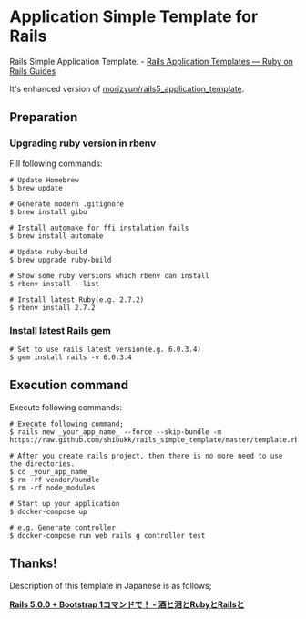 # Application Simple Template for Rails

Rails Simple Application Template. - [Rails Application Templates — Ruby on Rails Guides](http://guides.rubyonrails.org/rails_application_templates.html)

It's enhanced version of [morizyun/rails5_application_template](https://github.com/morizyun/rails5_application_template).

## Preparation

### Upgrading ruby version in rbenv

Fill following commands:

```
# Update Homebrew
$ brew update

# Generate modern .gitignore
$ brew install gibo

# Install automake for ffi instalation fails
$ brew install automake

# Update ruby-build
$ brew upgrade ruby-build

# Show some ruby versions which rbenv can install
$ rbenv install --list

# Install latest Ruby(e.g. 2.7.2)
$ rbenv install 2.7.2
```

### Install latest Rails gem

```
# Set to use rails latest version(e.g. 6.0.3.4)
$ gem install rails -v 6.0.3.4
```

## Execution command

Execute following commands:

```
# Execute following command;
$ rails new _your_app_name_ --force --skip-bundle -m https://raw.github.com/shibukk/rails_simple_template/master/template.rb

# After you create rails project, then there is no more need to use the directories.
$ cd _your_app_name_
$ rm -rf vendor/bundle
$ rm -rf node_modules

# Start up your application
$ docker-compose up

# e.g. Generate controller
$ docker-compose run web rails g controller test
```

## Thanks!

Description of this template in Japanese is as follows;

**[Rails 5.0.0 + Bootstrap 1コマンドで！ - 酒と泪とRubyとRailsと](http://morizyun.github.io/blog/rails5-application-templates/)**
